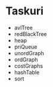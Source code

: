 # Taskuri
* avlTree
* redBlackTree
* heap
* priQueue
* unordGraph
* ordGraph
* costGraphs
* hashTable
* sort